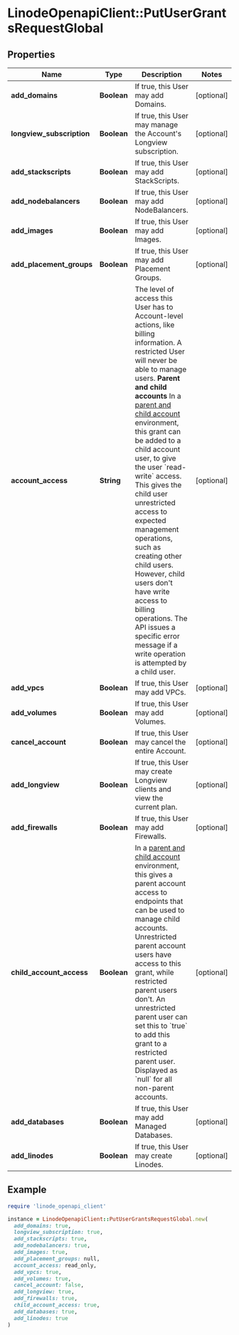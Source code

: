 # LinodeOpenapiClient::PutUserGrantsRequestGlobal

## Properties

| Name | Type | Description | Notes |
| ---- | ---- | ----------- | ----- |
| **add_domains** | **Boolean** | If true, this User may add Domains. | [optional] |
| **longview_subscription** | **Boolean** | If true, this User may manage the Account&#39;s Longview subscription. | [optional] |
| **add_stackscripts** | **Boolean** | If true, this User may add StackScripts. | [optional] |
| **add_nodebalancers** | **Boolean** | If true, this User may add NodeBalancers. | [optional] |
| **add_images** | **Boolean** | If true, this User may add Images. | [optional] |
| **add_placement_groups** | **Boolean** | If true, this User may add Placement Groups. | [optional] |
| **account_access** | **String** | The level of access this User has to Account-level actions, like billing information. A restricted User will never be able to manage users.  __Parent and child accounts__  In a [parent and child account](https://www.linode.com/docs/guides/parent-child-accounts/) environment, this grant can be added to a child account user, to give the user &#x60;read-write&#x60; access. This gives the child user unrestricted access to expected management operations, such as creating other child users. However, child users don&#39;t have write access to billing operations. The API issues a specific error message if a write operation is attempted by a child user. | [optional] |
| **add_vpcs** | **Boolean** | If true, this User may add VPCs. | [optional] |
| **add_volumes** | **Boolean** | If true, this User may add Volumes. | [optional] |
| **cancel_account** | **Boolean** | If true, this User may cancel the entire Account. | [optional] |
| **add_longview** | **Boolean** | If true, this User may create Longview clients and view the current plan. | [optional] |
| **add_firewalls** | **Boolean** | If true, this User may add Firewalls. | [optional] |
| **child_account_access** | **Boolean** | In a [parent and child account](https://www.linode.com/docs/guides/parent-child-accounts/) environment, this gives a parent account access to endpoints that can be used to manage child accounts. Unrestricted parent account users have access to this grant, while restricted parent users don&#39;t. An unrestricted parent user can set this to &#x60;true&#x60; to add this grant to a restricted parent user. Displayed as &#x60;null&#x60; for all non-parent accounts. | [optional] |
| **add_databases** | **Boolean** | If true, this User may add Managed Databases. | [optional] |
| **add_linodes** | **Boolean** | If true, this User may create Linodes. | [optional] |

## Example

```ruby
require 'linode_openapi_client'

instance = LinodeOpenapiClient::PutUserGrantsRequestGlobal.new(
  add_domains: true,
  longview_subscription: true,
  add_stackscripts: true,
  add_nodebalancers: true,
  add_images: true,
  add_placement_groups: null,
  account_access: read_only,
  add_vpcs: true,
  add_volumes: true,
  cancel_account: false,
  add_longview: true,
  add_firewalls: true,
  child_account_access: true,
  add_databases: true,
  add_linodes: true
)
```

